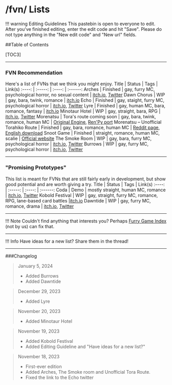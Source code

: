 # /fvn/ Lists

!!! warning Editing Guidelines
	This pastebin is open to everyone to edit. After you've finished editing, enter the edit code and hit "Save". Please do not type anything in the "New edit code" and "New url" fields.

##Table of Contents

[TOC3]

***

### FVN Recommendation
Here's a list of FVNs that we think you might enjoy.
Title | Status | Tags | Link(s) 
:----: | :-----: | :----: | :------: 
Arches | Finished | gay, furry MC, psychological horror, no sexual content | [itch.io](https://echoproject.itch.io/arches), [Twitter](https://twitter.com/EchoTheVN)
Dawn Chorus | WIP | gay, bara, twink, romance | [itch.io](https://dawn-chorus.itch.io/dawn-chorus)
Echo | Finished | gay, staight, furry MC, psychological horror | [itch.io](https://echoproject.itch.io/echo), [Twitter](https://twitter.com/EchoTheVN)
Lyre | Finished | gay, human MC, bara, romance, fantasy | [itch.io](https://atmac.itch.io/lyre)
Minotaur Hotel | WIP | gay, straight, bara, RPG | [itch.io](https://minoh.itch.io/minotaur-hotel), [Twitter](https://twitter.com/MinoHotel)
Morenatsu | Tora's route coming soon | gay, bara, twink, romance, human MC | [Original Engine](https://www.mediafire.com/file/dko6fnpbgq3hl7e/Morenatsu_Latest_Version.rar/file), [Ren'Py port](https://www.furaffinity.net/view/26153752/)
Morenatsu – Unofficial Torahiko Route | Finished | gay, bara, romance, human MC | [Reddit page](https://www.reddit.com/r/MorenatsuGame/comments/111v3uo/announcement_morenatsu_torahikos_route/), [English download](https://drive.google.com/drive/folders/1IDphCj24FrIUwmYKL3dJrPzxoqQJ7jG6)
Snoot Game | Finished | straight, romance, human MC, scalie | [Official website](https://snootgame.xyz)
The Smoke Room | WIP | gay, bara, furry MC, psychological horror | [itch.io](https://echoproject.itch.io/the-smoke-room), [Twitter](https://twitter.com/EchoTheVN)
Burrows | WIP | gay, furry MC, psychological horror | [itch.io](https://nikkonator5000.itch.io/burrows), [Twitter](https://twitter.com/Burrows_VN)

***

### "Promising Prototypes"
This list is meant for FVNs that are still fairly early in development, but show good potential and are worth giving a try.
Title | Status | Tags | Link(s) 
:----: | :-----: | :----: | :------: 
Coda | Demo | mostly straight, human MC, romance | [itch.io](https://codanon.itch.io/coda-demo), [Twitter](https://twitter.com/CodaVn)
Kobold Festival | WIP | gay, straight, furry MC, romance, RPG, lane-based card battles |[itch.io](https://mousecat.itch.io/kobold-festival)
Dawntide | WIP | gay, furry MC, romance, drama | [itch.io](https://dawntidedev.itch.io/dawntide), [Twitter](https://twitter.com/DawntideVN)

***

!!! Note Couldn't find anything that interests you?
	Perhaps [Furry Game Index](https://furrygames.top/en/list-v.html) (not by us) can fix that.

***

!!! Info Have ideas for a new list?
	Share them in the thread!

***

###Changelog
>January 5, 2024
>- Added Burrows
>- Added Dawntide

>December 29, 2023
>- Added Lyre

>November 20, 2023
>- Added Minotaur Hotel

>November 19, 2023
>- Added Kobold Festival
>- Added Editing Guideline and "Have ideas for a new list?"

>November 18, 2023
>- First-ever edition
>- Added Arches, The Smoke room and Unofficial Tora Route.
>- Fixed the link to the Echo twitter